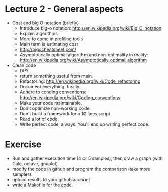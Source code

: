 # Lecture 2 - General aspects

- Cost and big O notation (briefly)
    - Introduce big-o notation: http://en.wikipedia.org/wiki/Big_O_notation
    - Explain algorithms
    - More to come in profiling tools
    - Main term is estimating cost
    - http://bigocheatsheet.com/
    - Asymptotically optimal algorithm and non-optimality in reality: 
      http://en.wikipedia.org/wiki/Asymptotically_optimal_algorithm
- Clean code
    - DRY
    - return something useful from main.
    - Refactoring: http://en.wikipedia.org/wiki/Code_refactoring
    - Document everything. Really.
    - Adhere to conding conventions: http://en.wikipedia.org/wiki/Coding_conventions
    - Make your code maintainable.
    - Don't optimize non-working code
    - Don't build a framework for a 10 lines script
    - Read a lot of code.
    - Write perfect code, always. You'll end up writing perfect code.

# Exercise

- Run and gather execution time (4 or 5 samples), then draw a graph (with Calc, octave, gnuplot).
- modify the code in github and program the comparison (take more samples).
- upload results to your github account
- write a Makefile for the code.

